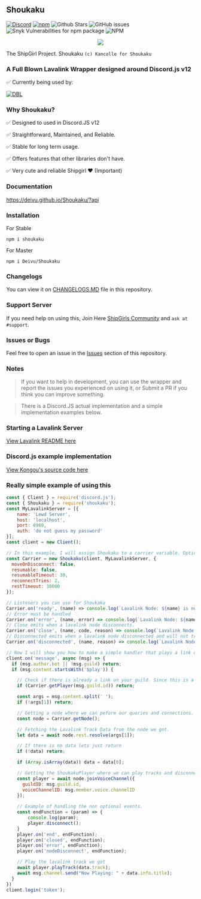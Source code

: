 ## Shoukaku
[![Discord](https://img.shields.io/discord/423116740810244097?style=flat-square)](https://discordapp.com/invite/FVqbtGu)
[![npm](https://img.shields.io/npm/v/shoukaku?style=flat-square)](https://www.npmjs.com/package/shoukaku)
![Github Stars](https://img.shields.io/github/stars/Deivu/Shoukaku?style=flat-square)
![GitHub issues](https://img.shields.io/github/issues-raw/Deivu/Shoukaku?style=flat-square)
![Snyk Vulnerabilities for npm package](https://img.shields.io/snyk/vulnerabilities/npm/shoukaku?style=flat-square) 
![NPM](https://img.shields.io/npm/l/shoukaku?style=flat-square)
<p align="center">
  <img src="https://vignette.wikia.nocookie.net/kancolle/images/9/97/Shoukaku_Christmas_Full.png/revision/latest/">
</p>

The ShipGirl Project. Shoukaku `(c) Kancolle for Shoukaku`

### A Full Blown Lavalink Wrapper designed around Discord.js v12

✅ Currently being used by: 

[![DBL](https://discordbots.org/api/widget/424137718961012737.svg)](https://discordbots.org/bot/424137718961012737)

### Why Shoukaku?
✅ Designed to used in Discord.JS v12

✅ Straightforward, Maintained, and Reliable.

✅ Stable for long term usage.

✅ Offers features that other libraries don't have.

✅ Very cute and reliable Shipgirl ❤ (Important)

### Documentation
https://deivu.github.io/Shoukaku/?api

### Installation
For Stable
```
npm i shoukaku
```
For Master
```
npm i Deivu/Shoukaku
```

### Changelogs
You can view it on [CHANGELOGS.MD](https://github.com/Deivu/Shoukaku/blob/master/CHANGELOGS.MD) file in this repository.

### Support Server
If you need help on using this, Join Here [ShipGirls Community](https://discordapp.com/invite/FVqbtGu) and `ask at #support`. 

### Issues or Bugs
Feel free to open an issue in the [Issues](https://github.com/Deivu/Shoukaku/issues) section of this repository.

### Notes 
> If you want to help in development, you can use the wrapper and report the issues you experienced on using it, or Submit a PR if you think you can improve something.

> There is a Discord.JS actual implementation and a simple implementation examples below.

### Starting a Lavalink Server
[View Lavalink README here](https://github.com/Frederikam/Lavalink/blob/master/README.md)

### Discord.js example implementation
[View Kongou's source code here](https://github.com/Deivu/Kongou)

### Really simple example of using this
```js
const { Client } = require('discord.js');
const { Shoukaku } = require('shoukaku');
const MyLavalinkServer = [{
    name: 'Lewd Server',
    host: 'localhost',
    port: 6969,
    auth: 'do not guess my password'
}];
const client = new Client();

// In this example, I will assign Shoukaku to a carrier variable. Options are the default options if nothing is specified
const Carrier = new Shoukaku(client, MyLavalinkServer, {
  moveOnDisconnect: false,
  resumable: false,
  resumableTimeout: 30,
  reconnectTries: 2,
  restTimeout: 10000 
});

// Listeners you can use for Shoukaku
Carrier.on('ready', (name) => console.log(`Lavalink Node: ${name} is now connected`));
// Error must be handled
Carrier.on('error', (name, error) => console.log(`Lavalink Node: ${name} emitted an error.`, error));
// Close emits when a lavalink node disconnects.
Carrier.on('close', (name, code, reason) => console.log(`Lavalink Node: ${name} closed with code ${code}. Reason: ${reason || 'No reason'}`));
// Disconnected emits when a lavalink node disconnected and will not try to reconnect again.
Carrier.on('disconnected', (name, reason) => console.log(`Lavalink Node: ${name} disconnected. Reason: ${reason || 'No reason'}`));

// Now I will show you how to make a simple handler that plays a link on your chnanel. Async Await style
client.on('message', async (msg) => {
  if (msg.author.bot || !msg.guild) return;
  if (msg.content.startsWith('$play')) {

    // Check if there is already a link on your guild. Since this is a no queue implementation.
    if (Carrier.getPlayer(msg.guild.id)) return;

    const args = msg.content.split(' ');
    if (!args[1]) return;

    // Getting a node where we can peform our queries and connections.
    const node = Carrier.getNode();

    // Fetching the Lavalink Track Data from the node we got.
    let data = await node.rest.resolve(args[1]);

    // If there is no data lets just return
    if (!data) return;

    if (Array.isArray(data)) data = data[0];

    // Getting the ShoukakuPlayer where we can play tracks and disconnect once we dont need it anymore.
    const player = await node.joinVoiceChannel({
      guildID: msg.guild.id,
      voiceChannelID: msg.member.voice.channelID
    });
    
    // Example of handling the non optional events.
    const endFunction = (param) => {
        console.log(param);
        player.disconnect();
    }
    player.on('end', endFunction);
    player.on('closed', endFunction);
    player.on('error', endFunction);
    player.on('nodeDisconnect', endFunction);

    // Play the lavalink track we got
    await player.playTrack(data.track);
    await msg.channel.send("Now Playing: " + data.info.title);
  }
})
client.login('token');
```
